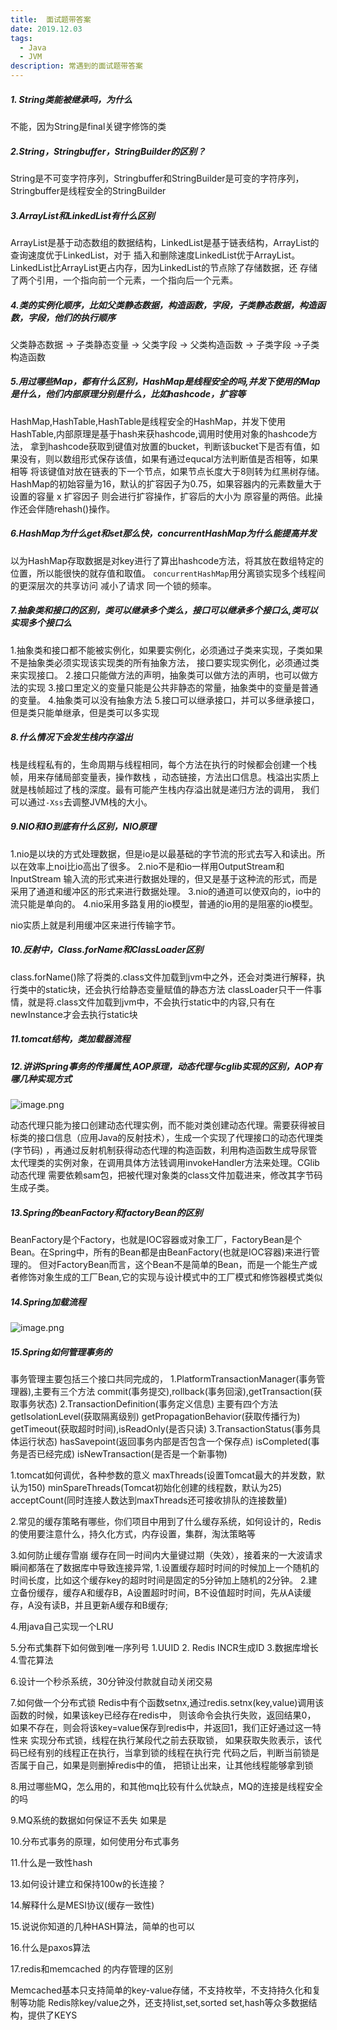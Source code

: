 ```yaml
---
title:  面试题带答案
date: 2019.12.03
tags: 
  - Java
  - JVM
description: 常遇到的面试题带答案
---
```


##### 1. String类能被继承吗，为什么

不能，因为String是final关键字修饰的类

#####  2.String，Stringbuffer，StringBuilder的区别？

String是不可变字符序列，Stringbuffer和StringBuilder是可变的字符序列，Stringbuffer是线程安全的StringBuilder

##### 3.ArrayList和LinkedList有什么区别

ArrayList是基于动态数组的数据结构，LinkedList是基于链表结构，ArrayList的查询速度优于LinkedList，对于
插入和删除速度LinkedList优于ArrayList。LinkedList比ArrayList更占内存，因为LinkedList的节点除了存储数据，还
存储了两个引用，一个指向前一个元素，一个指向后一个元素。

##### 4.类的实例化顺序，比如父类静态数据，构造函数，字段，子类静态数据，构造函数，字段，他们的执行顺序

父类静态数据 -> 子类静态变量 -> 父类字段 -> 父类构造函数 -> 子类字段 ->子类构造函数

##### 5.用过哪些Map，都有什么区别，HashMap是线程安全的吗,并发下使用的Map是什么，他们内部原理分别是什么，比如hashcode，扩容等

HashMap,HashTable,HashTable是线程安全的HashMap，并发下使用HashTable,内部原理是基于hash来获hashcode,调用时使用对象的hashcode方法，
拿到hashcode获取到键值对放置的bucket，判断该bucket下是否有值，如果没有，则以数组形式保存该值，如果有通过equcal方法判断值是否相等，如果相等
将该键值对放在链表的下一个节点，如果节点长度大于8则转为红黑树存储。HashMap的初始容量为16，默认的扩容因子为0.75，如果容器内的元素数量大于设置的容量 x 扩容因子
 则会进行扩容操作，扩容后的大小为 原容量的两倍。此操作还会伴随rehash()操作。

##### 6.HashMap为什么get和set那么快，concurrentHashMap为什么能提高并发
以为HashMap存取数据是对key进行了算出hashcode方法，将其放在数组特定的位置，所以能很快的就存值和取值。 `concurrentHashMap`用分离锁实现多个线程间的更深层次的共享访问
减小了请求 同一个锁的频率。
##### 7.抽象类和接口的区别，类可以继承多个类么，接口可以继承多个接口么,类可以实现多个接口么

1.抽象类和接口都不能被实例化，如果要实例化，必须通过子类来实现，子类如果不是抽象类必须实现该实现类的所有抽象方法，
接口要实现实例化，必须通过类来实现接口。
2.接口只能做方法的声明，抽象类可以做方法的声明，也可以做方法的实现
3.接口里定义的变量只能是公共非静态的常量，抽象类中的变量是普通的变量。
4.抽象类可以没有抽象方法
5.接口可以继承接口，并可以多继承接口，但是类只能单继承，但是类可以多实现

##### 8.什么情况下会发生栈内存溢出
栈是线程私有的，生命周期与线程相同，每个方法在执行的时候都会创建一个栈帧，用来存储局部变量表，操作数栈
，动态链接，方法出口信息。栈溢出实质上就是栈帧超过了栈的深度。最有可能产生栈内存溢出就是递归方法的调用，
我们可以通过`-Xss`去调整JVM栈的大小。

##### 9.NIO和IO到底有什么区别，NIO原理
1.nio是以块的方式处理数据，但是io是以最基础的字节流的形式去写入和读出。所以在效率上noi比io高出了很多。
2.nio不是和io一样用OutputStream和InputStream 输入流的形式来进行数据处理的，但又是基于这种流的形式，而是采用了通道和缓冲区的形式来进行数据处理。
3.nio的通道可以使双向的，io中的流只能是单向的。
4.nio采用多路复用的io模型，普通的io用的是阻塞的io模型。

nio实质上就是利用缓冲区来进行传输字节。


##### 10.反射中，Class.forName和ClassLoader区别
class.forName()除了将类的.class文件加载到jvm中之外，还会对类进行解释，执行类中的static块，还会执行给静态变量赋值的静态方法
classLoader只干一件事情，就是将.class文件加载到jvm中，不会执行static中的内容,只有在newInstance才会去执行static块

##### 11.tomcat结构，类加载器流程

##### 12.讲讲Spring事务的传播属性,AOP原理，动态代理与cglib实现的区别，AOP有哪几种实现方式
![image.png](https://upload-images.jianshu.io/upload_images/14511933-5eab5a5e245619d6.png?imageMogr2/auto-orient/strip%7CimageView2/2/w/1240)

动态代理只能为接口创建动态代理实例，而不能对类创建动态代理。需要获得被目标类的接口信息（应用Java的反射技术），生成一个实现了代理接口的动态代理类(字节码)
，再通过反射机制获得动态代理的构造函数，利用构造函数生成导尿管太代理类的实例对象，在调用具体方法钱调用invokeHandler方法来处理。CGlib动态代理
需要依赖sam包，把被代理对象类的class文件加载进来，修改其字节码生成子类。

##### 13.Spring的beanFactory和factoryBean的区别

BeanFactory是个Factory，也就是IOC容器或对象工厂，FactoryBean是个Bean。在Spring中，所有的Bean都是由BeanFactory(也就是IOC容器)来进行管理的。
但对FactoryBean而言，这个Bean不是简单的Bean，而是一个能生产或者修饰对象生成的工厂Bean,它的实现与设计模式中的工厂模式和修饰器模式类似

##### 14.Spring加载流程
![image.png](https://upload-images.jianshu.io/upload_images/14511933-ec56afc99ff119e4.png?imageMogr2/auto-orient/strip%7CimageView2/2/w/1240)



##### 15.Spring如何管理事务的
事务管理主要包括三个接口共同完成的，
1.PlatformTransactionManager(事务管理器),主要有三个方法  commit(事务提交),rollback(事务回滚),getTransaction(获取事务状态)
2.TransactionDefinition(事务定义信息) 主要有四个方法 getIsolationLevel(获取隔离级别) getPropagationBehavior(获取传播行为) getTimeout(获取超时时间),isReadOnly(是否只读) 
3.TransactionStatus(事务具体运行状态) hasSavepoint(返回事务内部是否包含一个保存点) isCompleted(事务是否已经完成) isNewTransaction(是否是一个新事物)

1.tomcat如何调优，各种参数的意义
maxThreads(设置Tomcat最大的并发数，默认为150)
minSpareThreads(Tomcat初始化创建的线程数，默认为25)
acceptCount(同时连接人数达到maxThreads还可接收排队的连接数量)

2.常见的缓存策略有哪些，你们项目中用到了什么缓存系统，如何设计的，Redis的使用要注意什么，持久化方式，内存设置，集群，淘汰策略等

3.如何防止缓存雪崩
缓存在同一时间内大量键过期（失效），接着来的一大波请求瞬间都落在了数据库中导致连接异常,
1.设置缓存超时时间的时候加上一个随机的时间长度，比如这个缓存key的超时时间是固定的5分钟加上随机的2分钟。
2.建立备份缓存，缓存A和缓存B，A设置超时时间，B不设值超时时间，先从A读缓存，A没有读B，并且更新A缓存和B缓存;


4.用java自己实现一个LRU

5.分布式集群下如何做到唯一序列号
1.UUID 2. Redis INCR生成ID 3.数据库增长 4.雪花算法

6.设计一个秒杀系统，30分钟没付款就自动关闭交易

7.如何做一个分布式锁
Redis中有个函数setnx,通过redis.setnx(key,value)调用该函数的时候，如果该key已经存在redis中， 则该命令会执行失败，返回结果0，
如果不存在，则会将该key=value保存到redis中，并返回1，我们正好通过这一特性来 实现分布式锁，线程在执行某段代之前去获取锁，
如果获取失败表示，该代码已经有别的线程正在执行，当拿到锁的线程在执行完 代码之后，判断当前锁是否属于自己，如果是则删掉redis中的值，
把锁让出来，让其他线程能够拿到锁

8.用过哪些MQ，怎么用的，和其他mq比较有什么优缺点，MQ的连接是线程安全的吗

9.MQ系统的数据如何保证不丢失
如果是



10.分布式事务的原理，如何使用分布式事务

11.什么是一致性hash

13.如何设计建立和保持100w的长连接？

14.解释什么是MESI协议(缓存一致性)

15.说说你知道的几种HASH算法，简单的也可以

16.什么是paxos算法

17.redis和memcached 的内存管理的区别

Memcached基本只支持简单的key-value存储，不支持枚举，不支持持久化和复制等功能
Redis除key/value之外，还支持list,set,sorted set,hash等众多数据结构，提供了KEYS

